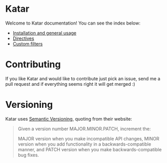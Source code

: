 # Katar
Welcome to Katar documentation! You can see the index below:

 * [Installation and general usage](installation.md)
 * [Directives](directives.md)
 * [Custom filters](custom-filters.md)

# Contributing
If you like Katar and would like to contribute just pick an issue, send me
a pull request and if everything seems right it will get merged :)

# Versioning
Katar uses [Semantic Versioning](http://semver.org/), quoting from their website:

> Given a version number MAJOR.MINOR.PATCH, increment the:
>  
> MAJOR version when you make incompatible API changes,
> MINOR version when you add functionality in a backwards-compatible manner, and
> PATCH version when you make backwards-compatible bug fixes.

